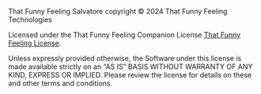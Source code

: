 That Funny Feeling Salvatore copyright © 2024 That Funny Feeling Technologies

Licensed under the That Funny Feeling Companion License [That Funny Feeling License](https://NOT_AVAILABLE_YET).

Unless expressly provided otherwise, the Software under this license is made available strictly on an “AS IS” BASIS WITHOUT WARRANTY OF ANY KIND, EXPRESS OR IMPLIED. Please review the license for details on these and other terms and conditions.